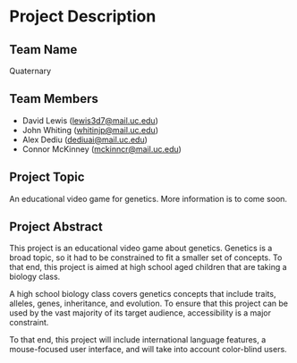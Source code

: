 # Project Description

## Team Name

Quaternary

## Team Members

- David Lewis (lewis3d7@mail.uc.edu)
- John Whiting (whitinjp@mail.uc.edu)
- Alex Dediu (dediuai@mail.uc.edu)
- Connor McKinney (mckinncr@mail.uc.edu)

## Project Topic

An educational video game for genetics. More information is to come soon.

## Project Abstract

This project is an educational video game about genetics. Genetics is a broad topic, so it had to be constrained to fit a smaller set of concepts. To that end, this project is aimed at high school aged children that are taking a biology class. ​

A high school biology class covers genetics concepts that include traits, alleles, genes, inheritance, and evolution. To ensure that this project can be used by the vast majority of its target audience, accessibility is a major constraint. ​

To that end, this project will include international language features, a mouse-focused user interface, and will take into account color-blind users.
